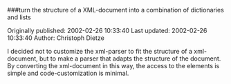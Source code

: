 ###turn the structure of a XML-document into a combination of dictionaries and lists

Originally published: 2002-02-26 10:33:40
Last updated: 2002-02-26 10:33:40
Author: Christoph Dietze

I decided not to customize the xml-parser to fit the structure of a xml-document, but to make a parser that adapts the structure of the document. By converting the xml-document in this way, the access to the elements is simple and code-customization is minimal.